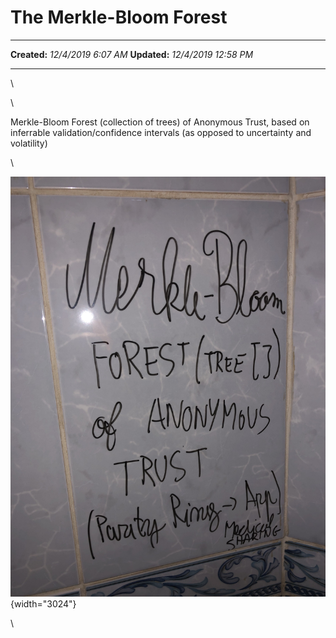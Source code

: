 The Merkle-Bloom Forest
=======================

  -------------- ----------------------
  **Created:**   *12/4/2019 6:07 AM*
  **Updated:**   *12/4/2019 12:58 PM*
  -------------- ----------------------

\

\

Merkle-Bloom Forest (collection of trees) of Anonymous Trust, based on
inferrable validation/confidence intervals (as opposed to uncertainty
and volatility)

\

![](The%20Merkle-Bloom%20Forest_files/Image%2020191204%20060756.jpg "Attachment"){width="3024"}

\

 
